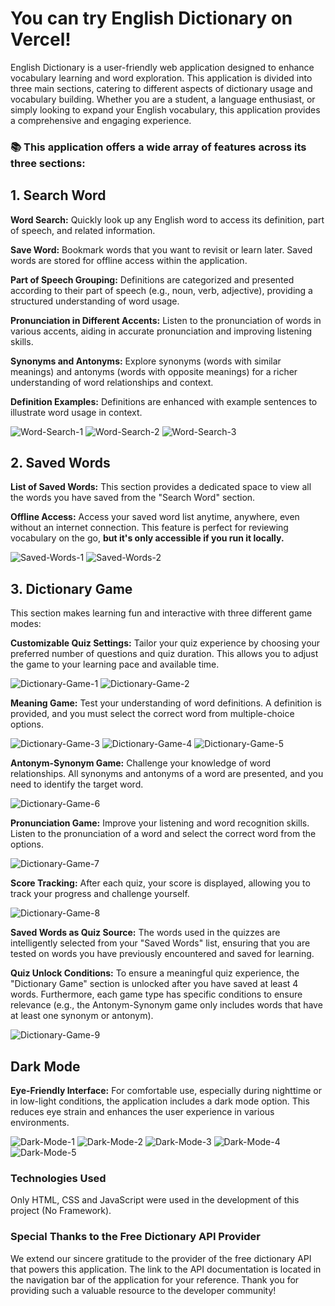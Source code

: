 # You can try English Dictionary on Vercel!
English Dictionary is a user-friendly web application designed to enhance vocabulary learning and word exploration. This application is divided into three main sections, catering to different aspects of dictionary usage and vocabulary building. Whether you are a student, a language enthusiast, or simply looking to expand your English vocabulary, this application provides a comprehensive and engaging experience.

### 📚 This application offers a wide array of features across its three sections:

## 1. Search Word
**Word Search:** Quickly look up any English word to access its definition, part of speech, and related information.

**Save Word:** Bookmark words that you want to revisit or learn later. Saved words are stored for offline access within the application.

**Part of Speech Grouping:** Definitions are categorized and presented according to their part of speech (e.g., noun, verb, adjective), providing a structured understanding of word usage.

**Pronunciation in Different Accents:** Listen to the pronunciation of words in various accents, aiding in accurate pronunciation and improving listening skills.

**Synonyms and Antonyms:** Explore synonyms (words with similar meanings) and antonyms (words with opposite meanings) for a richer understanding of word relationships and context.

**Definition Examples:** Definitions are enhanced with example sentences to illustrate word usage in context.

![Word-Search-1](https://github.com/user-attachments/assets/c664f990-9f46-49da-8e7c-5a6489c9d513)
![Word-Search-2](https://github.com/user-attachments/assets/60d3436c-564b-4cc7-aecd-2e4fb472144a)
![Word-Search-3](https://github.com/user-attachments/assets/600e7f96-5134-4e01-a8e1-84cbc0734ac0)

## 2. Saved Words

**List of Saved Words:** This section provides a dedicated space to view all the words you have saved from the "Search Word" section.

**Offline Access:** Access your saved word list anytime, anywhere, even without an internet connection. This feature is perfect for reviewing vocabulary on the go, **but it's only accessible if you run it locally.**

![Saved-Words-1](https://github.com/user-attachments/assets/59d2c904-0536-43f2-a9ae-4c5929a70049)
![Saved-Words-2](https://github.com/user-attachments/assets/fee031b5-cfcb-4309-a60d-81c801eb65bf)


## 3. Dictionary Game
This section makes learning fun and interactive with three different game modes:

**Customizable Quiz Settings:** Tailor your quiz experience by choosing your preferred number of questions and quiz duration. This allows you to adjust the game to your learning pace and available time.

![Dictionary-Game-1](https://github.com/user-attachments/assets/326d3c1c-797f-4bef-ad0f-dcf7b4fedbf3)
![Dictionary-Game-2](https://github.com/user-attachments/assets/316afb92-be99-48bf-8f97-d54bec8d8b77)

**Meaning Game:** Test your understanding of word definitions. A definition is provided, and you must select the correct word from multiple-choice options.

![Dictionary-Game-3](https://github.com/user-attachments/assets/2c44aa9c-caf9-4c85-8425-ccfa71aa750b)
![Dictionary-Game-4](https://github.com/user-attachments/assets/5c181bde-6616-4630-9695-b8176a1a6ce6)
![Dictionary-Game-5](https://github.com/user-attachments/assets/c8578fcd-ca83-4f04-92c5-a2bebb64d494)

**Antonym-Synonym Game:** Challenge your knowledge of word relationships. All synonyms and antonyms of a word are presented, and you need to identify the target word.

![Dictionary-Game-6](https://github.com/user-attachments/assets/809d34a7-d1da-40b9-a0cd-bb03a373c516)

**Pronunciation Game:** Improve your listening and word recognition skills. Listen to the pronunciation of a word and select the correct word from the options.

![Dictionary-Game-7](https://github.com/user-attachments/assets/785f881f-6bcc-4409-a241-fe44ac5ea834)

**Score Tracking:** After each quiz, your score is displayed, allowing you to track your progress and challenge yourself.

![Dictionary-Game-8](https://github.com/user-attachments/assets/6d55bd5e-f7dd-49e9-af4c-a9b84fe2d577)

**Saved Words as Quiz Source:** The words used in the quizzes are intelligently selected from your "Saved Words" list, ensuring that you are tested on words you have previously encountered and saved for learning.

**Quiz Unlock Conditions:** To ensure a meaningful quiz experience, the "Dictionary Game" section is unlocked after you have saved at least 4 words. Furthermore, each game type has specific conditions to ensure relevance (e.g., the Antonym-Synonym game only includes words that have at least one synonym or antonym).

![Dictionary-Game-9](https://github.com/user-attachments/assets/0eb9fb34-900d-4c6c-83f8-45e042c8ae90)

## Dark Mode
**Eye-Friendly Interface:** For comfortable use, especially during nighttime or in low-light conditions, the application includes a dark mode option. This reduces eye strain and enhances the user experience in various environments.

![Dark-Mode-1](https://github.com/user-attachments/assets/7017c49a-e745-4307-8959-ebe20ad9f6a4)
![Dark-Mode-2](https://github.com/user-attachments/assets/cd9a30fe-b476-41be-994c-d73852fc4249)
![Dark-Mode-3](https://github.com/user-attachments/assets/477f7ab4-6a98-44e9-b210-f900ce5d3690)
![Dark-Mode-4](https://github.com/user-attachments/assets/97c7882d-3ba4-4b51-9204-983bb7f5c9aa)
![Dark-Mode-5](https://github.com/user-attachments/assets/1e712aef-9883-44c0-8c56-91e25e0f6635)

### Technologies Used
Only HTML, CSS and JavaScript were used in the development of this project (No Framework).

### Special Thanks to the Free Dictionary API Provider
We extend our sincere gratitude to the provider of the free dictionary API that powers this application. The link to the API documentation is located in the navigation bar of the application for your reference. Thank you for providing such a valuable resource to the developer community!
